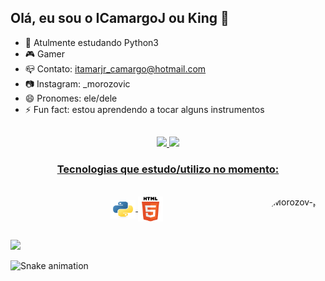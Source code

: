 ## Olá, eu sou o ICamargoJ ou King 👑

- 🌱 Atulmente estudando Python3
- 🎮 Gamer
- 📪 Contato: itamarjr_camargo@hotmail.com
- 📷 Instagram: _morozovic
- 😄 Pronomes: ele/dele
- ⚡ Fun fact: estou aprendendo a tocar alguns instrumentos

##

<div align="center">
  <a href="https://github.com/ICamargoJ">
  <img height="150em" src="https://github-readme-stats.vercel.app/api?username=ICamargoJ&show_icons=true&theme=ocean_dark&include_all_commits=true&count_private=true"/>
  <img height="150em" src="https://github-readme-stats.vercel.app/api/top-langs/?username=ICamargoJ&layout=compact&langs_count=7&theme=ocean_dark"/>
</div>
  
 <h3 align="center">Tecnologias que estudo/utilizo no momento:</h3>
  
<div align="center" style="display: inline_block"><br>
  <img align="center" alt="Camargo-Python" height="30" width="40" src="https://raw.githubusercontent.com/devicons/devicon/master/icons/python/python-original.svg">
  <img align="center" alt="Camargo-html5" heigth="30" width="40" src="https://raw.githubusercontent.com/devicons/devicon/1119b9f84c0290e0f0b38982099a2bd027a48bf1/icons/html5/html5-original-wordmark.svg">
  <img align="right" alt="Morozov-pic" height="150" style="border-radius:70px;" src="https://cdn.discordapp.com/attachments/812068610573992028/938872709163675708/King.png">
 </div>

##

<a href="https://instagram.com/_morozovic" target="_blank"><img src="https://img.shields.io/badge/-Instagram-%23E4405F?style=for-the-badge&logo=instagram&logoColor=white" target="_blank"></a>
 </div>
 
 ![Snake animation](https://github.com/ICamargoJ/ICamargoJ/blob/output/github-contribution-grid-snake.svg)
 
 </div>
 
